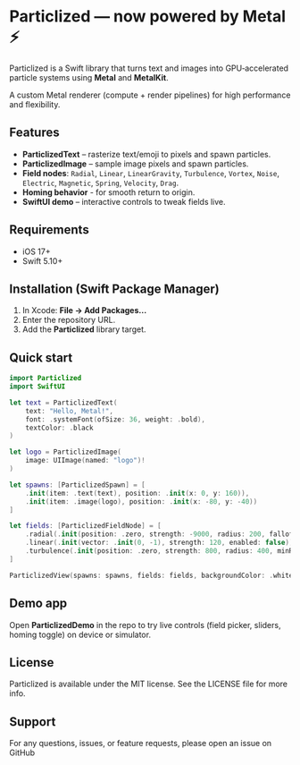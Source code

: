 # Particlized — now powered by Metal ⚡️

Particlized is a Swift library that turns text and images into GPU‑accelerated particle systems using **Metal** and **MetalKit**.

A custom Metal renderer (compute + render pipelines) for high performance and flexibility.

## Features
- **ParticlizedText** – rasterize text/emoji to pixels and spawn particles.
- **ParticlizedImage** – sample image pixels and spawn particles.
- **Field nodes**: `Radial`, `Linear`, `LinearGravity`, `Turbulence`, `Vortex`, `Noise`, `Electric`, `Magnetic`, `Spring`, `Velocity`, `Drag`.
- **Homing behavior** - for smooth return to origin.
- **SwiftUI demo** – interactive controls to tweak fields live.

## Requirements
- iOS 17+
- Swift 5.10+

## Installation (Swift Package Manager)
1. In Xcode: **File → Add Packages…**
2. Enter the repository URL.
3. Add the **Particlized** library target.

## Quick start
~~~swift
import Particlized
import SwiftUI

let text = ParticlizedText(
    text: "Hello, Metal!",
    font: .systemFont(ofSize: 36, weight: .bold),
    textColor: .black
)

let logo = ParticlizedImage(
    image: UIImage(named: "logo")!
)

let spawns: [ParticlizedSpawn] = [
    .init(item: .text(text), position: .init(x: 0, y: 160)),
    .init(item: .image(logo), position: .init(x: -80, y: -40))
]

let fields: [ParticlizedFieldNode] = [
    .radial(.init(position: .zero, strength: -9000, radius: 200, falloff: 0.5, minRadius: 0, enabled: false)),
    .linear(.init(vector: .init(0, -1), strength: 120, enabled: false)),
    .turbulence(.init(position: .zero, strength: 800, radius: 400, minRadius: 0, enabled: false))
]

ParticlizedView(spawns: spawns, fields: fields, backgroundColor: .white)
~~~

## Demo app
Open **ParticlizedDemo** in the repo to try live controls (field picker, sliders, homing toggle) on device or simulator.

## License

Particlized is available under the MIT license. See the LICENSE file for more info.

## Support

For any questions, issues, or feature requests, please open an issue on GitHub
